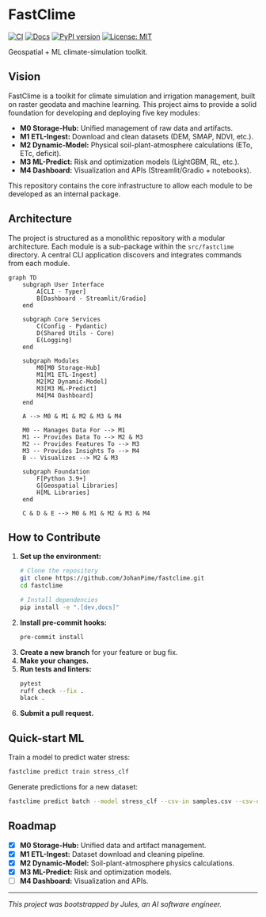 # FastClime

[![CI](https://github.com/JohanPime/fastclime/actions/workflows/ci.yml/badge.svg)](https://github.com/JohanPime/fastclime/actions/workflows/ci.yml)
[![Docs](https://github.com/JohanPime/fastclime/actions/workflows/docs.yml/badge.svg)](https://johanpime.github.io/fastclime/)
[![PyPI version](https://badge.fury.io/py/fastclime.svg)](https://badge.fury.io/py/fastclime)
[![License: MIT](https://img.shields.io/badge/License-MIT-yellow.svg)](https://opensource.org/licenses/MIT)

Geospatial + ML climate-simulation toolkit.

## Vision

FastClime is a toolkit for climate simulation and irrigation management, built on raster geodata and machine learning. This project aims to provide a solid foundation for developing and deploying five key modules:

*   **M0 Storage-Hub:** Unified management of raw data and artifacts.
*   **M1 ETL-Ingest:** Download and clean datasets (DEM, SMAP, NDVI, etc.).
*   **M2 Dynamic-Model:** Physical soil-plant-atmosphere calculations (ETo, ETc, deficit).
*   **M3 ML-Predict:** Risk and optimization models (LightGBM, RL, etc.).
*   **M4 Dashboard:** Visualization and APIs (Streamlit/Gradio + notebooks).

This repository contains the core infrastructure to allow each module to be developed as an internal package.

## Architecture

The project is structured as a monolithic repository with a modular architecture. Each module is a sub-package within the `src/fastclime` directory. A central CLI application discovers and integrates commands from each module.

```mermaid
graph TD
    subgraph User Interface
        A[CLI - Typer]
        B[Dashboard - Streamlit/Gradio]
    end

    subgraph Core Services
        C(Config - Pydantic)
        D(Shared Utils - Core)
        E(Logging)
    end

    subgraph Modules
        M0[M0 Storage-Hub]
        M1[M1 ETL-Ingest]
        M2[M2 Dynamic-Model]
        M3[M3 ML-Predict]
        M4[M4 Dashboard]
    end

    A --> M0 & M1 & M2 & M3 & M4

    M0 -- Manages Data For --> M1
    M1 -- Provides Data To --> M2 & M3
    M2 -- Provides Features To --> M3
    M3 -- Provides Insights To --> M4
    B -- Visualizes --> M2 & M3

    subgraph Foundation
        F[Python 3.9+]
        G[Geospatial Libraries]
        H[ML Libraries]
    end

    C & D & E --> M0 & M1 & M2 & M3 & M4
```

## How to Contribute

1.  **Set up the environment:**
    ```bash
    # Clone the repository
    git clone https://github.com/JohanPime/fastclime.git
    cd fastclime

    # Install dependencies
    pip install -e ".[dev,docs]"
    ```
2.  **Install pre-commit hooks:**
    ```bash
    pre-commit install
    ```
3.  **Create a new branch** for your feature or bug fix.
4.  **Make your changes.**
5.  **Run tests and linters:**
    ```bash
    pytest
    ruff check --fix .
    black .
    ```
6.  **Submit a pull request.**

## Quick-start ML

Train a model to predict water stress:
```bash
fastclime predict train stress_clf
```

Generate predictions for a new dataset:
```bash
fastclime predict batch --model stress_clf --csv-in samples.csv --csv-out predictions.csv
```

## Roadmap

-   [x] **M0 Storage-Hub:** Unified data and artifact management.
-   [x] **M1 ETL-Ingest:** Dataset download and cleaning pipeline.
-   [x] **M2 Dynamic-Model:** Soil-plant-atmosphere physics calculations.
-   [x] **M3 ML-Predict:** Risk and optimization models.
-   [ ] **M4 Dashboard:** Visualization and APIs.
---

*This project was bootstrapped by Jules, an AI software engineer.*
